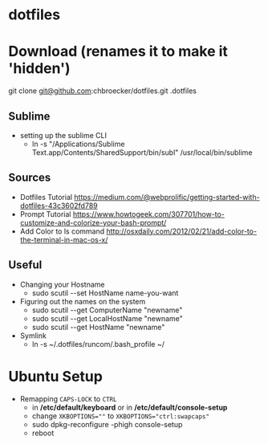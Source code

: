 # dotfiles

# Download (renames it to make it 'hidden')

git clone git@github.com:chbroecker/dotfiles.git .dotfiles


## Sublime
* setting up the sublime CLI 
	* ln -s "/Applications/Sublime Text.app/Contents/SharedSupport/bin/subl" /usr/local/bin/sublime


## Sources

* Dotfiles Tutorial 
https://medium.com/@webprolific/getting-started-with-dotfiles-43c3602fd789
* Prompt Tutorial 
https://www.howtogeek.com/307701/how-to-customize-and-colorize-your-bash-prompt/
* Add Color to ls command 
http://osxdaily.com/2012/02/21/add-color-to-the-terminal-in-mac-os-x/



## Useful

* Changing your Hostname
	* sudo scutil --set HostName name-you-want
* Figuring out the names on the system
	* sudo scutil --get ComputerName "newname"
	* sudo scutil --get LocalHostName "newname"
	* sudo scutil --get HostName "newname"
* Symlink
	* ln -s ~/.dotfiles/runcom/.bash_profile ~/

# Ubuntu Setup

*  Remapping `CAPS-LOCK` to `CTRL`
	* in **/etc/default/keyboard** or in **/etc/default/console-setup**
	* change `XKBOPTIONS=""` to `XKBOPTIONS="ctrl:swapcaps"`
	* sudo dpkg-reconfigure -phigh console-setup
	* reboot
